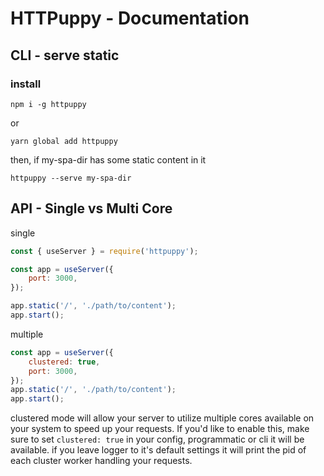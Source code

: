 # HTTPuppy - Documentation

## CLI - serve static

### install

```
npm i -g httpuppy
```

or

```
yarn global add httpuppy
```

then, if my-spa-dir has some static content in it

```
httpuppy --serve my-spa-dir
```

## API - Single vs Multi Core

single

```js
const { useServer } = require('httpuppy');

const app = useServer({
    port: 3000,
});

app.static('/', './path/to/content');
app.start();
```

multiple

```js
const app = useServer({
    clustered: true,
    port: 3000,
});
app.static('/', './path/to/content');
app.start();
```

clustered mode will allow your server to utilize multiple cores available on your system to speed up your requests. If you'd like to enable this, make sure to set `clustered: true` in your config, programmatic or cli it will be available. if you leave logger to it's default settings it will print the pid of each cluster worker handling your requests.
